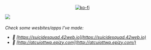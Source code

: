 <div align="center">

  [![ko-fi](https://www.ko-fi.com/img/githubbutton_sm.svg)](https://ko-fi.com/zedi_16) 

</div>

[![][banner-url]][repo-url] 



 

 <h6>Check some wesbites/apps I've made: 
 
- 🍙 [https://suicidesquad.42web.io](https://suicidesquad.42web.io)
- 🍘 [http://atcuiottwp.epizy.com](http://atcuiottwp.epizy.com/)

</h6>


[repo-url]: https://github.com/ZEDI16/ZEDI16.me
[banner-url]: https://github.com/ZEDI16/ZEDI16.me/blob/main/Images/20231108_043909.png

<!--<h1 align="center">
 Hi, I'm ZEDI<br>.
  <br><br>
</h1>

 <h2 align="center">
  ⚡ <a href="https:/" target="_blank">zzzz</a> ⚡
  <br><br>
</h2>

### More about me:

- 🐓 [Twitter](https://twitter.com/YasiOnFire)
- 🖊 [CodePen](https://codepen.io/Yasio)
- 🎮 [Google Play Store Apps/Games](https://play.google.com/store/apps/developer?id=YAS.IO)
- 👨🏻‍🏫 [Pluralsight](https://app.pluralsight.com/profile/jan-baszczok)
- 📔 [StackOverflow](https://stackoverflow.com/users/9488284/yasio)


[![ko-fi](https://www.ko-fi.com/img/githubbutton_sm.svg)](https://ko-fi.com/zedi_16)

---

Check some wesbites/apps I've made:
- 🍙 [https://suicidesquad.42web.io](https://suicidesquad.42web.io)
- 🍘 [http://atcuiottwp.epizy.com](http://atcuiottwp.epizy.com/)

---
![](https://komarev.com/ghpvc/?username=YasiOnFire&color=blueviolet) [![wakatime](https://wakatime.com/badge/user/2d17ce26-1611-4757-bf95-fdb0da64fc74.svg)](https://wakatime.com/@2d17ce26-1611-4757-bf95-fdb0da64fc74)

<img src="https://github-readme-stats.vercel.app/api?username=ZEDI16_icons=true&theme=tokyonight" width="50%"/><img src="https://github-readme-streak-stats.herokuapp.com/?user=ZEDI16&theme=tokyonight" width="50%"/>
[![Top Langs](https://github-readme-stats.vercel.app/api/top-langs/?username=ZEDI16&layout=compact&theme=tokyonight)]

--- -->
